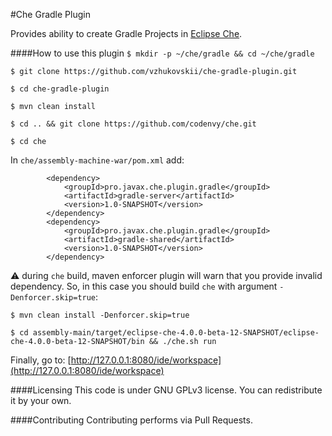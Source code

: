 #Che Gradle Plugin

Provides ability to create Gradle Projects in [Eclipse Che](http://github.com/codenvy/che).

####How to use this plugin
```$ mkdir -p ~/che/gradle && cd ~/che/gradle```

```$ git clone https://github.com/vzhukovskii/che-gradle-plugin.git```

```$ cd che-gradle-plugin```

```$ mvn clean install```

```$ cd .. && git clone https://github.com/codenvy/che.git```

```$ cd che```

In `che/assembly-machine-war/pom.xml` add:

```
        <dependency>
            <groupId>pro.javax.che.plugin.gradle</groupId>
            <artifactId>gradle-server</artifactId>
            <version>1.0-SNAPSHOT</version>
        </dependency>
        <dependency>
            <groupId>pro.javax.che.plugin.gradle</groupId>
            <artifactId>gradle-shared</artifactId>
            <version>1.0-SNAPSHOT</version>
        </dependency>
```

:warning: during `che` build, maven enforcer plugin will warn that you provide invalid dependency. So, in this case you should build `che` with argument `-Denforcer.skip=true`:

```$ mvn clean install -Denforcer.skip=true```

```$ cd assembly-main/target/eclipse-che-4.0.0-beta-12-SNAPSHOT/eclipse-che-4.0.0-beta-12-SNAPSHOT/bin && ./che.sh run```

Finally, go to: [http://127.0.0.1:8080/ide/workspace](http://127.0.0.1:8080/ide/workspace)

####Licensing
This code is under GNU GPLv3 license. You can redistribute it by your own.

####Contributing
Contributing performs via Pull Requests.